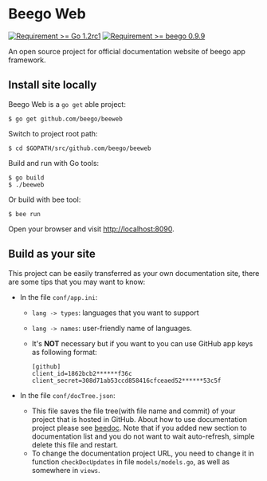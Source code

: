 Beego Web
=========

[![Requirement >= Go 1.2rc1](http://b.repl.ca/v1/Requirement-%3E%3D_Go%201.2rc1-blue.png)]() [![Requirement >= beego 0.9.9](http://b.repl.ca/v1/Requirement-%3E%3D_beego%200.9.9-blue.png)]()

An open source project for official documentation website of beego app framework.

Install site locally
--------------------

Beego Web is a `go get` able project:

```
$ go get github.com/beego/beeweb
```

Switch to project root path:

```
$ cd $GOPATH/src/github.com/beego/beeweb
```

Build and run with Go tools:

```
$ go build
$ ./beeweb
```

Or build with bee tool:

```
$ bee run
```

Open your browser and visit [http://localhost:8090](http://localhost:8090).

Build as your site
------------------

This project can be easily transferred as your own documentation site, there are some tips that you may want to know:

-	In the file `conf/app.ini`:

	-	`lang -> types`: languages that you want to support
	-	`lang -> names`: user-friendly name of languages.
	-	It's **NOT** necessary but if you want to you can use GitHub app keys as following format:

		```
		[github]
		client_id=1862bcb2******f36c
		client_secret=308d71ab53ccd858416cfceaed52******53c5f
		```

-	In the file `conf/docTree.json`:

	-	This file saves the file tree(with file name and commit) of your project that is hosted in GitHub. About how to use documentation project please see [beedoc](http://github.com/beego/beedoc). Note that if you added new section to documentation list and you do not want to wait auto-refresh, simple delete this file and restart.
	-	To change the documentation project URL, you need to change it in function `checkDocUpdates` in file `models/models.go`, as well as somewhere in `views`.
